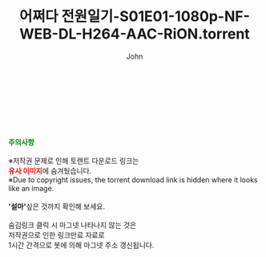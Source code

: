 ﻿---
layout: post
title:  "어쩌다 전원일기-S01E01-1080p-NF-WEB-DL-H264-AAC-RiON.torrent"
author: John
categories: [ 드라마 ]
tags: [  ]
image:  
description: "어쩌다 전원일기-S01E01-1080p-NF-WEB-DL-H264-AAC-RiON torrent 정보 공유"
toc: true
toc_sticky: true
---

<br>

    
<br><br><br>
<p data-ke-size="size16"><b><span style="color: green;">주의사항</span></b><br /><br />※저작권 문제로 인해 토렌트 다운로드 링크는<br /><b><span style="color: red;">유사 이미지</span></b>에 숨겨뒀습니다.<br />※Due to copyright issues, the torrent download link is hidden where it looks like an image.<br /><br /><b>'설마'</b>싶은 것까지 확인해 보세요.<br /><br />숨김링크 클릭 시 마그넷 나타나지 않는 것은<br />저작권으로 인한 링크만료 자료로<br />1시간 간격으로 봇에 의해 마그넷 주소 갱신됩니다.</p>
